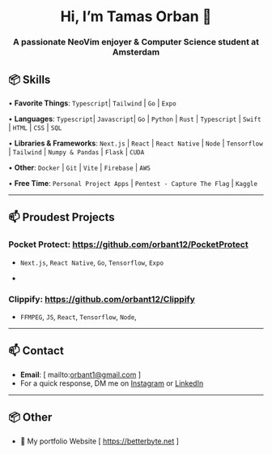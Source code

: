 <h1 align="center">Hi, I’m Tamas Orban 👋</h1>
<h3 align="center">A passionate NeoVim enjoyer & Computer Science student at Amsterdam

## 📦 Skills

• **Favorite Things**: `Typescript`| `Tailwind` | `Go` | `Expo` 
  
• **Languages**: `Typescript`| `Javascript`| `Go` | `Python` | `Rust` | `Typescript` | `Swift` | `HTML` | `CSS` | `SQL`

• **Libraries & Frameworks**: `Next.js` | `React` | `React Native` | `Node` | `Tensorflow` | `Tailwind` | `Numpy & Pandas` | `Flask` | `CUDA` 

• **Other**: `Docker` | `Git` | `Vite` | `Firebase` | `AWS`

• **Free Time**: `Personal Project Apps` | `Pentest - Capture The Flag` | `Kaggle`   

---

## 📫 Proudest Projects

### Pocket Protect: https://github.com/orbant12/PocketProtect
  - `Next.js`, `React Native`, `Go`, `Tensorflow`, `Expo`
    
-

### Clippify: https://github.com/orbant12/Clippify
  - `FFMPEG`, `JS`, `React`, `Tensorflow`, `Node`,


---

## 📫 Contact
- **Email**: [ mailto:orbant1@gmail.com ]
- For a quick response, DM me on [Instagram](https://www.instagram.com/mirayatech/) or [LinkedIn](https://www.linkedin.com/in/mirayaabrodi/)
  
---

## 📦 Other
- 📝 My portfolio Website [ https://betterbyte.net ]





